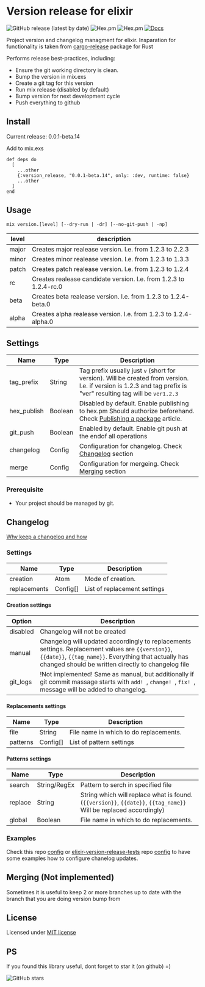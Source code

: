# Version release for elixir
![GitHub release (latest by date)](https://img.shields.io/github/v/release/bulld0zer/elixir-version-release)
![Hex.pm](https://img.shields.io/hexpm/v/version_release)
![Hex.pm](https://img.shields.io/hexpm/dt/version_release)
[![Docs](https://img.shields.io/badge/hex-docs-blue)](https://hexdocs.pm/version_release)

  Project version and changelog managment for elixir. Insparation for functionality is taken from [cargo-release](https://github.com/sunng87/cargo-release) package for Rust

  Performs release best-practices, including:

  * Ensure the git working directory is clean.
  * Bump the version in mix.exs
  * Create a git tag for this version
  * Run mix release (disabled by default)
  * Bump version for next development cycle
  * Push everything to github



## Install

Current release: 0.0.1-beta.14

Add to mix.exs
```
def deps do
  [
    ...other
    {:version_release, "0.0.1-beta.14", only: :dev, runtime: false}
    ...other
  ]
end
```

## Usage

`mix version.[level] [--dry-run | -dr] [--no-git-push | -np]`

| level | description                                                            |
|-------|------------------------------------------------------------------------|
| major | Creates major realease version.       I.e. from 1.2.3 to 2.2.3         |
| minor | Creates minor realease version.       I.e. from 1.2.3 to 1.3.3         |
| patch | Creates patch realease version.       I.e. from 1.2.3 to 1.2.4         |
| rc    | Creates realease candidate version.   I.e. from 1.2.3 to 1.2.4-rc.0    |
| beta  | Creates beta realease version.        I.e. from 1.2.3 to 1.2.4-beta.0  |
| alpha | Creates alpha realease version.       I.e. from 1.2.3 to 1.2.4-alpha.0 |


## Settings
| Name        | Type    | Description |
|-------------|---------|-------------|
| tag_prefix  | String  | Tag prefix usually just `v` (short for version). Will be created from version. I.e. if version is 1.2.3 and tag prefix is "ver" resulting tag will be `ver1.2.3`
| hex_publish | Boolean | Disabled by default. Enable publishing to hex.pm Should authorize beforehand. Check [Publishing a package](https://hex.pm/docs/publish) article. 
| git_push    | Boolean | Enabled by default. Enable git push at the endof all operations
| changelog   | Config  | Configuration for changelog. Check [Changelog](#changelog) section
| merge       | Config  | Configuration for mergeing. Check [Merging](#merging) section

### Prerequisite

* Your project should be managed by git.

## Changelog

[Why keep a changelog and how](https://keepachangelog.com/en/1.0.0/)

### Settings
| Name          | Type      | Description                   |
|---------------|-----------|-------------------------------|
| creation      | Atom      | Mode of creation.             |
| replacements  | Config[]  | List of replacement settings  |

#### Creation settings
| Option        | Description                   |
|---------------|-------------------------------|
| disabled      | Changelog will not be created |
| manual        | Changelog will updated accordingly to replacements settings. Replacement values are `{{version}}`, `{{date}}`, `{{tag_name}}`. Everything that actually has changed should be written directly to changelog file
| git_logs      | !Not implemented! Same as manual, but additionally if git commit massage starts with `add! `, `change! `, `fix! `, message will be added to changelog.

#### Replacements settings
| Name      | Type      | Description                             |
|-----------|-----------|-----------------------------------------|
| file      | String    | File name in which to do replacements.  |
| patterns  | Config[]  | List of pattern settings                |

#### Patterns settings
| Name      | Type          | Description                             |
|-----------|---------------|-----------------------------------------|
| search    | String/RegEx  | Pattern to serch in specified file      |
| replace   | String        | String which will replace what is found. (`{{version}}`, `{{date}}`, `{{tag_name}}` Will be replaced accordingly)  |
| global    | Boolean       | File name in which to do replacements.  |

### Examples
Check this repo [config](/config/config.exs) or [elixir-version-release-tests](https://github.com/bulld0zer/elixir-version-release-tests/) repo [config](https://github.com/bulld0zer/elixir-version-release-tests/blob/master/config/config.exs) to have some examples how to configure chanelog updates.

## Merging (Not implemented)
Sometimes it is useful to keep 2 or more branches up to date with the branch that you are doing version bump from

## License
Licensed under [MIT license](LICENSE)

## PS
If you found this library useful, dont forget to star it (on github) =)

![GitHub stars](https://img.shields.io/github/stars/bulld0zer/elixir-version-release?style=social)